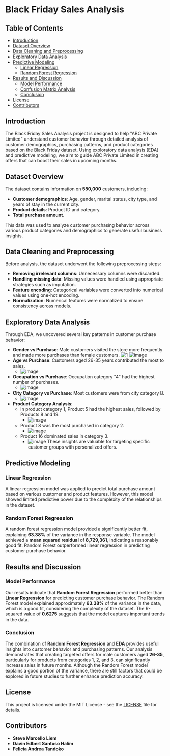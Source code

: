 # Black Friday Sales Analysis

## Table of Contents
- [Introduction](#introduction)
- [Dataset Overview](#dataset-overview)
- [Data Cleaning and Preprocessing](#data-cleaning-and-preprocessing)
- [Exploratory Data Analysis](#exploratory-data-analysis)
- [Predictive Modeling](#predictive-modeling)
  - [Linear Regression](#linear-regression)
  - [Random Forest Regression](#random-forest-regression)
- [Results and Discussion](#results-and-discussion)
  - [Model Performance](#model-performance)
  - [Confusion Matrix Analysis](#confusion-matrix-analysis)
  - [Conclusion](#conclusion)
- [License](#license)
- [Contributors](#contributors)

## Introduction
The Black Friday Sales Analysis project is designed to help "ABC Private Limited" understand customer behavior through detailed analysis of customer demographics, purchasing patterns, and product categories based on the Black Friday dataset. Using exploratory data analysis (EDA) and predictive modeling, we aim to guide ABC Private Limited in creating offers that can boost their sales in upcoming months.

## Dataset Overview
The dataset contains information on **550,000** customers, including:
- **Customer demographics**: Age, gender, marital status, city type, and years of stay in the current city.
- **Product details**: Product ID and category.
- **Total purchase amount**.

This data was used to analyze customer purchasing behavior across various product categories and demographics to generate useful business insights.

## Data Cleaning and Preprocessing
Before analysis, the dataset underwent the following preprocessing steps:
- **Removing irrelevant columns**: Unnecessary columns were discarded.
- **Handling missing data**: Missing values were handled using appropriate strategies such as imputation.
- **Feature encoding**: Categorical variables were converted into numerical values using one-hot encoding.
- **Normalization**: Numerical features were normalized to ensure consistency across models.

## Exploratory Data Analysis
Through EDA, we uncovered several key patterns in customer purchase behavior:
- **Gender vs Purchase**: Male customers visited the store more frequently and made more purchases than female customers.
![1](https://github.com/user-attachments/assets/1ec28a4c-aa56-41ce-8bc2-6b129e3e40ed)
![image](https://github.com/user-attachments/assets/60462f2b-f0ec-4763-b5d1-6a24e725eeb6)
- **Age vs Purchase**: Customers aged 26-35 years contributed the most to sales.
  - ![image](https://github.com/user-attachments/assets/e5ddd732-7e03-43b8-914c-7b8a1e3ac70c)
- **Occupation vs Purchase**: Occupation category "4" had the highest number of purchases.
  - ![image](https://github.com/user-attachments/assets/2ca3e1c0-face-4eb4-b3a6-b51907ceac37)
- **City Category vs Purchase**: Most customers were from city category B.
  - ![image](https://github.com/user-attachments/assets/a97ba5a5-89ca-4963-804a-f6f5ea9f1dde)
- **Product Category Analysis**:
  - In product category 1, Product 5 had the highest sales, followed by Products 8 and 19.
    - ![image](https://github.com/user-attachments/assets/5b73266c-f392-438f-a6a4-a0d9cba23f3d)
  - Product 8 was the most purchased in category 2.
    - ![image](https://github.com/user-attachments/assets/79c12e16-aec5-4921-9b17-bdd5d970dae0)
  - Product 16 dominated sales in category 3.
    - ![image](https://github.com/user-attachments/assets/4451b5f9-8fc6-46f4-848a-9f001ab3399b)
These insights are valuable for targeting specific customer groups with personalized offers.

## Predictive Modeling

### Linear Regression
A linear regression model was applied to predict total purchase amount based on various customer and product features. However, this model showed limited predictive power due to the complexity of the relationships in the dataset.

### Random Forest Regression
A random forest regression model provided a significantly better fit, explaining **63.38%** of the variance in the response variable. The model achieved a **mean squared residual** of **8,729,361**, indicating a reasonably good fit. Random Forest outperformed linear regression in predicting customer purchase behavior.

## Results and Discussion

### Model Performance
Our results indicate that **Random Forest Regression** performed better than **Linear Regression** for predicting customer purchase behavior. The Random Forest model explained approximately **63.38%** of the variance in the data, which is a good fit, considering the complexity of the dataset. The R-squared value of **0.6275** suggests that the model captures important trends in the data.

### Conclusion
The combination of **Random Forest Regression** and **EDA** provides useful insights into customer behavior and purchasing patterns. Our analysis demonstrates that creating targeted offers for male customers aged **26-35**, particularly for products from categories 1, 2, and 3, can significantly increase sales in future months. Although the Random Forest model explains a good portion of the variance, there are still factors that could be explored in future studies to further enhance prediction accuracy.

## License
This project is licensed under the MIT License - see the [LICENSE](LICENSE) file for details.

## Contributors
- **Steve Marcello Liem**
- **Davin Edbert Santoso Halim**
- **Felicia Andrea Tandoko**
